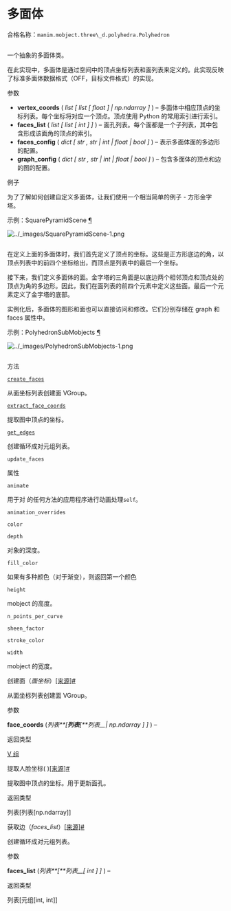 # 多面体

合格名称：`manim.mobject.three\_d.polyhedra.Polyhedron`


```py

```

一个抽象的多面体类。

在此实现中，多面体是通过空间中的顶点坐标列表和面列表来定义的。此实现反映了标准多面体数据格式（OFF，目标文件格式）的实现。

参数

- **vertex_coords** ( _list_ _\[_ _list_ _\[_ _float_ _\]_ _|_ _np.ndarray_ _\]_ ) – 多面体中相应顶点的坐标列表。每个坐标将对应一个顶点。顶点使用 Python 的常用索引进行索引。
- **faces_list** ( _list_ _\[_ _list_ _\[_ _int_ _\]_ _\]_ ) – 面孔列表。每个面都是一个子列表，其中包含形成该面角的顶点的索引。
- **faces_config** ( _dict_ _\[_ _str_ _,_ _str_ _|_ _int_ _|_ _float_ _|_ _bool_ _\]_ ) – 表示多面体面的多边形的配置。
- **graph_config** ( _dict_ _\[_ _str_ _,_ _str_ _|_ _int_ _|_ _float_ _|_ _bool_ _\]_ ) – 包含多面体的顶点和边的图的配置。

例子

为了了解如何创建自定义多面体，让我们使用一个相当简单的例子 \- 方形金字塔。

示例：SquarePyramidScene [¶](#squarepyramidscene)

![../_images/SquarePyramidScene-1.png](../_images/SquarePyramidScene-1.png)


```py

```


在定义上面的多面体时，我们首先定义了顶点的坐标。这些是正方形底边的角，以顶点列表中的前四个坐标给出，而顶点是列表中的最后一个坐标。

接下来，我们定义多面体的面。金字塔的三角面是以底边两个相邻顶点和顶点处的顶点为角的多边形。因此，我们在面列表的前四个元素中定义这些面。最后一个元素定义了金字塔的底部。

实例化后，多面体的图形和面也可以直接访问和修改。它们分别存储在 graph 和 faces 属性中。

示例：PolyhedronSubMobjects [¶](#polyhedronsubmobjects)

![../_images/PolyhedronSubMobjects-1.png](../_images/PolyhedronSubMobjects-1.png)

```py

```


方法

[`create_faces`](#manim.mobject.three_d.polyhedra.Polyhedron.create_faces "manim.mobject.two_d.polyhedra.Polyhedron.create_faces")

从面坐标列表创建面 VGroup。

[`extract_face_coords`](#manim.mobject.three_d.polyhedra.Polyhedron.extract_face_coords "manim.mobject.two_d.polyhedra.Polyhedron.extract_face_coords")

提取图中顶点的坐标。

[`get_edges`](#manim.mobject.three_d.polyhedra.Polyhedron.get_edges "manim.mobject.two_d.polyhedra.Polyhedron.get_edges")

创建循环成对元组列表。

`update_faces`

属性

`animate`

用于对 的任何方法的应用程序进行动画处理`self`。

`animation_overrides`

`color`

`depth`

对象的深度。

`fill_color`

如果有多种颜色（对于渐变），则返回第一个颜色

`height`

mobject 的高度。

`n_points_per_curve`

`sheen_factor`

`stroke_color`

`width`

mobject 的宽度。

创建面（_面坐标_）[\[来源\]](../_modules/manim/mobject/three_d/polyhedra.html#Polyhedron.create_faces)[#](#manim.mobject.three_d.polyhedra.Polyhedron.create_faces "此定义的固定链接")

从面坐标列表创建面 VGroup。

参数

**face_coords** (_列表**\[**列表**\[**列表\_\_|_ _np.ndarray_ _\]_ _\]_ ) –

返回类型

[V 组](manim.mobject.types.vectorized_mobject.VGroup.html#manim.mobject.types.vectorized_mobject.VGroup "manim.mobject.types.vectorized_mobject.VGroup")

提取人脸坐标( )[\[来源\]](../_modules/manim/mobject/three_d/polyhedra.html#Polyhedron.extract_face_coords)[#](#manim.mobject.three_d.polyhedra.Polyhedron.extract_face_coords "此定义的固定链接")

提取图中顶点的坐标。用于更新面孔。

返回类型

列表\[列表\[np.ndarray\]\]

获取边（_faces_list_）[\[来源\]](../_modules/manim/mobject/three_d/polyhedra.html#Polyhedron.get_edges)[#](#manim.mobject.three_d.polyhedra.Polyhedron.get_edges "此定义的固定链接")

创建循环成对元组列表。

参数

**faces_list** (_列表**\[**列表\_\_\[_ _int_ _\]_ _\]_ ) –

返回类型

列表\[元组\[int, int\]\]
